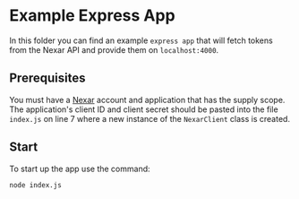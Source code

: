 # Example Express App

In this folder you can find an example `express app` that will fetch tokens from the Nexar API and provide them on `localhost:4000`.

## Prerequisites

You must have a [Nexar](nexar.com) account and application that has the supply scope. The application's client ID and client secret should be pasted into the file `index.js` on line 7 where a new instance of the `NexarClient` class is created.

## Start

To start up the app use the command:

```
node index.js
```
